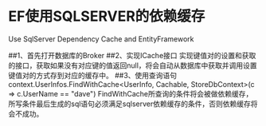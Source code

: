 # EF使用SQLSERVER的依赖缓存
Use SqlServer Dependency Cache and EntityFramework

##1、首先打开数据库的Broker
##2、实现ICache接口
  实现键值对的设置和获取的接口，获取如果没有对应键的值返回null，将会自动从数据库中获取并调用设置键值对的方式存到对应的缓存中。
##3、使用查询语句
    context.UserInfos.FindWithCache<UserInfo, Cachable, StoreDbContext>(c => c.UserName == "dave")
  FindWithCache所查询的条件将会被做依赖缓存，所写条件最后生成的sql语句必须满足sqlserver依赖缓存的条件，否则依赖缓存将会不成功。

